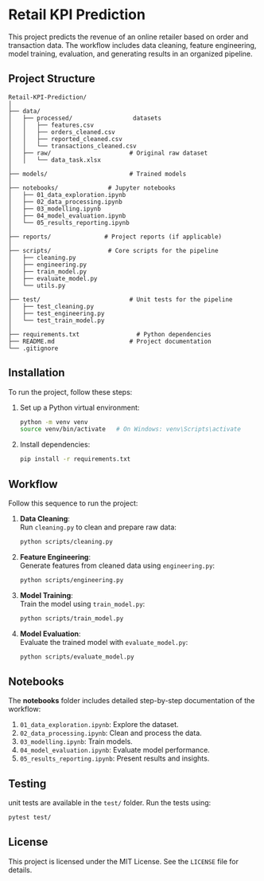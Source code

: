 

# **Retail KPI Prediction**

This project predicts the revenue of an online retailer based on order and transaction data. The workflow includes data cleaning, feature engineering, model training, evaluation, and generating results in an organized pipeline.



## **Project Structure**

```
Retail-KPI-Prediction/
│
├── data/
│   ├── processed/                 datasets
│   │   ├── features.csv
│   │   ├── orders_cleaned.csv
│   │   ├── reported_cleaned.csv
│   │   └── transactions_cleaned.csv
│   ├── raw/                      # Original raw dataset
│   │   └── data_task.xlsx
│
├── models/                       # Trained models
│
├── notebooks/              # Jupyter notebooks
│   ├── 01_data_exploration.ipynb
│   ├── 02_data_processing.ipynb
│   ├── 03_modelling.ipynb
│   ├── 04_model_evaluation.ipynb
│   └── 05_results_reporting.ipynb
│
├── reports/               # Project reports (if applicable)
│
├── scripts/                # Core scripts for the pipeline
│   ├── cleaning.py
│   ├── engineering.py
│   ├── train_model.py
│   ├── evaluate_model.py
│   └── utils.py
│
├── test/                         # Unit tests for the pipeline
│   ├── test_cleaning.py
│   ├── test_engineering.py
│   └── test_train_model.py
│
├── requirements.txt                # Python dependencies
├── README.md                     # Project documentation
└── .gitignore
```



## **Installation**

To run the project, follow these steps:


1. Set up a Python virtual environment:
   ```bash
   python -m venv venv
   source venv/bin/activate   # On Windows: venv\Scripts\activate
   ```

2. Install dependencies:
   ```bash
   pip install -r requirements.txt
   ```



## **Workflow**

Follow this sequence to run the project:

1. **Data Cleaning**:  
   Run `cleaning.py` to clean and prepare raw data:
   ```bash
   python scripts/cleaning.py
   ```

2. **Feature Engineering**:  
   Generate features from cleaned data using `engineering.py`:
   ```bash
   python scripts/engineering.py
   ```

3. **Model Training**:  
   Train the model using `train_model.py`:
   ```bash
   python scripts/train_model.py
   ```

4. **Model Evaluation**:  
   Evaluate the trained model with `evaluate_model.py`:
   ```bash
   python scripts/evaluate_model.py
   ```



## **Notebooks**

The **notebooks** folder includes detailed step-by-step documentation of the workflow:

1. `01_data_exploration.ipynb`: Explore the dataset.  
2. `02_data_processing.ipynb`: Clean and process the data.  
3. `03_modelling.ipynb`: Train models.  
4. `04_model_evaluation.ipynb`: Evaluate model performance.  
5. `05_results_reporting.ipynb`: Present results and insights.



## **Testing**

unit tests are available in the `test/` folder. Run the tests using:
```bash
pytest test/
```



## **License**

This project is licensed under the MIT License. See the `LICENSE` file for details.

